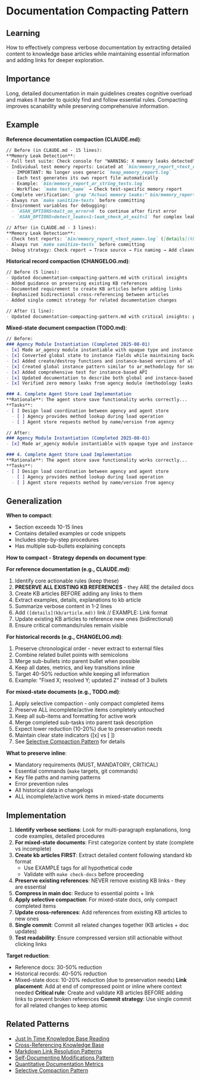# Documentation Compacting Pattern

## Learning
How to effectively compress verbose documentation by extracting detailed content to knowledge base articles while maintaining essential information and adding links for deeper exploration.

## Importance
Long, detailed documentation in main guidelines creates cognitive overload and makes it harder to quickly find and follow essential rules. Compacting improves scanability while preserving comprehensive information.

## Example
**Reference documentation compaction (CLAUDE.md)**:
```markdown
// Before (in CLAUDE.md - 15 lines):
**Memory Leak Detection**:
- Full test suite: Check console for "WARNING: X memory leaks detected"
- Individual test memory reports: Located at `bin/memory_report_<test_name>.log`
  - IMPORTANT: No longer uses generic `heap_memory_report.log`
  - Each test generates its own report file automatically
  - Example: `bin/memory_report_ar_string_tests.log`
  - Workflow: `make test_name` → Check test-specific memory report
- Complete verification: `grep "Actual memory leaks:" bin/memory_report_*.log | grep -v "0 (0 bytes)"`
- Always run `make sanitize-tests` before committing
- Environment variables for debugging:
  - `ASAN_OPTIONS=halt_on_error=0` to continue after first error
  - `ASAN_OPTIONS=detect_leaks=1:leak_check_at_exit=1` for complex leaks

// After (in CLAUDE.md - 3 lines):
**Memory Leak Detection**:
- Check test reports: `bin/memory_report_<test_name>.log` ([details](kb/memory-leak-detection-workflow.md))
- Always run `make sanitize-tests` before committing
- Debug strategy: Check report → Trace source → Fix naming → Add cleanup ([details](kb/memory-debugging-comprehensive-guide.md))
```

**Historical record compaction (CHANGELOG.md)**:
```markdown
// Before (5 lines):
- Updated documentation-compacting-pattern.md with critical insights
- Added guidance on preserving existing KB references
- Documented requirement to create KB articles before adding links
- Emphasized bidirectional cross-referencing between articles
- Added single commit strategy for related documentation changes

// After (1 line):
- Updated documentation-compacting-pattern.md with critical insights: preserving KB references, create-before-link, bidirectional cross-referencing, single commit strategy
```

**Mixed-state document compaction (TODO.md)**:
```markdown
// Before:
### Agency Module Instantiation (Completed 2025-08-01)
- [x] Made ar_agency module instantiable with opaque type and instance-based API
- [x] Converted global state to instance fields while maintaining backward compatibility
- [x] Added create/destroy functions and instance-based versions of all API functions
- [x] Created global instance pattern similar to ar_methodology for seamless migration
- [x] Added comprehensive test for instance-based API
- [x] Updated documentation to describe both global and instance-based APIs
- [x] Verified zero memory leaks from agency module (methodology leaks are expected)

### 4. Complete Agent Store Load Implementation
**Rationale**: The agent store save functionality works correctly...
**Tasks**:
- [ ] Design load coordination between agency and agent store
  - [ ] Agency provides method lookup during load operation
  - [ ] Agent store requests method by name/version from agency

// After:
### Agency Module Instantiation (Completed 2025-08-01)
- [x] Made ar_agency module instantiable with opaque type and instance-based API; converted global state to instance fields while maintaining backward compatibility; added create/destroy functions and instance-based versions of all API functions; created global instance pattern similar to ar_methodology for seamless migration; added comprehensive test for instance-based API; updated documentation to describe both global and instance-based APIs; verified zero memory leaks from agency module (methodology leaks are expected)

### 4. Complete Agent Store Load Implementation
**Rationale**: The agent store save functionality works correctly...
**Tasks**:
- [ ] Design load coordination between agency and agent store
  - [ ] Agency provides method lookup during load operation
  - [ ] Agent store requests method by name/version from agency
```

## Generalization
**When to compact**:
- Section exceeds 10-15 lines
- Contains detailed examples or code snippets
- Includes step-by-step procedures
- Has multiple sub-bullets explaining concepts

**How to compact - Strategy depends on document type**:

**For reference documentation (e.g., CLAUDE.md)**:
1. Identify core actionable rules (keep these)
2. **PRESERVE ALL EXISTING KB REFERENCES** - they ARE the detailed docs
3. Create KB articles BEFORE adding any links to them
4. Extract examples, details, explanations to kb article
5. Summarize verbose content in 1-2 lines
6. Add `([details](kb/article.md))` link // EXAMPLE: Link format
7. Update existing KB articles to reference new ones (bidirectional)
8. Ensure critical commands/rules remain visible

**For historical records (e.g., CHANGELOG.md)**:
1. Preserve chronological order - never extract to external files
2. Combine related bullet points with semicolons
3. Merge sub-bullets into parent bullet when possible
4. Keep all dates, metrics, and key transitions inline
5. Target 40-50% reduction while keeping all information
6. Example: "Fixed X; resolved Y; updated Z" instead of 3 bullets

**For mixed-state documents (e.g., TODO.md)**:
1. Apply selective compaction - only compact completed items
2. Preserve ALL incomplete/active items completely untouched
3. Keep all sub-items and formatting for active work
4. Merge completed sub-tasks into parent task description
5. Expect lower reduction (10-20%) due to preservation needs
6. Maintain clear state indicators ([x] vs [ ])
7. See [Selective Compaction Pattern](selective-compaction-pattern.md) for details

**What to preserve inline**:
- Mandatory requirements (MUST, MANDATORY, CRITICAL)
- Essential commands (`make` targets, git commands)
- Key file paths and naming patterns
- Error prevention rules
- All historical data in changelogs
- ALL incomplete/active work items in mixed-state documents

## Implementation
1. **Identify verbose sections**: Look for multi-paragraph explanations, long code examples, detailed procedures
2. **For mixed-state documents**: First categorize content by state (complete vs incomplete)
3. **Create kb articles FIRST**: Extract detailed content following standard kb format
   - Use EXAMPLE tags for all hypothetical code
   - Validate with `make check-docs` before proceeding
4. **Preserve existing references**: NEVER remove existing KB links - they are essential
5. **Compress in main doc**: Reduce to essential points + link
6. **Apply selective compaction**: For mixed-state docs, only compact completed items
7. **Update cross-references**: Add references from existing KB articles to new ones
8. **Single commit**: Commit all related changes together (KB articles + doc updates)
9. **Test readability**: Ensure compressed version still actionable without clicking links

**Target reduction**: 
- Reference docs: 30-50% reduction
- Historical records: 40-50% reduction  
- Mixed-state docs: 10-20% reduction (due to preservation needs)
**Link placement**: Add at end of compressed point or inline where context needed
**Critical rule**: Create and validate KB articles BEFORE adding links to prevent broken references
**Commit strategy**: Use single commit for all related changes to keep atomic

## Related Patterns
- [Just In Time Knowledge Base Reading](just-in-time-kb-reading.md)
- [Cross-Referencing Knowledge Base](cross-referencing-knowledge-base.md)
- [Markdown Link Resolution Patterns](markdown-link-resolution-patterns.md)
- [Self-Documenting Modifications Pattern](self-documenting-modifications-pattern.md)
- [Quantitative Documentation Metrics](quantitative-documentation-metrics.md)
- [Selective Compaction Pattern](selective-compaction-pattern.md)